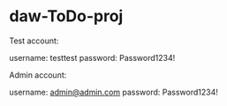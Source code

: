 # daw-ToDo-proj

Test account: 

  username: testtest
  password: Password1234!
  
  
Admin account:

  username: admin@admin.com
  password: Password1234!
